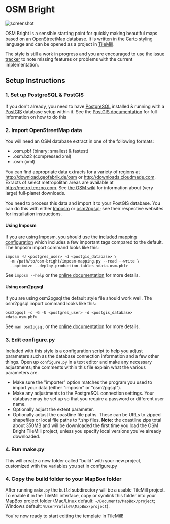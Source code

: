 OSM Bright
==========

![screenshot](https://raw.github.com/mapbox/osm-bright/master/preview.png)

OSM Bright is a sensible starting point for quickly making beautiful maps based
on an OpenStreetMap database. It is written in the [Carto][] styling language
and can be opened as a project in [TileMill][].

The style is still a work in progress and you are encouraged to use the
[issue tracker][] to note missing features or problems with the current
implementation. 

[Carto]: http://github.com/mapbox/carto/
[TileMill]: http://tilemill.com/
[issue tracker]: http://github.com/developmentseed/osm-bright/issues/

Setup Instructions
------------------

### 1. Set up PostgreSQL & PostGIS ###

If you don't already, you need to have [PostgreSQL][] installed & running with
a [PostGIS][] database setup within it. See the [PostGIS documentation][1] for
full information on how to do this

[PostgreSQL]: http://postgresql.org/
[PostGIS]: http://postgis.refractions.net/
[1]: http://postgis.refractions.net/documentation/manual-1.5/

### 2. Import OpenStreetMap data ###

You will need an OSM database extract in one of the following formats:

- .osm.pbf (binary; smallest & fastest)
- .osm.bz2 (compressed xml)
- .osm (xml)

You can find appropriate data extracts for a variety of regions at
<http://download.geofabrik.de/osm> or <http://downloads.cloudmade.com>. Exracts
of select metropolitan areas are available at <http://metro.teczno.com>. See
[the OSM wiki][2] for information about (very large) full-planet downloads.

You need to process this data and import it to your PostGIS database. You can
do this with either [Imposm][] or [osm2pgsql][]; see their respective websites
for installation instructions.

#### Using Imposm

If you are using Imposm, you should use the [included mapping configuration][4]
which includes a few important tags compared to the default. The Imposm import 
command looks like this:

    imposm -U <postgres_user> -d <postgis_database> \
      -m /path/to/osm-bright/imposm-mapping.py --read --write \
      --optimize --deploy-production-tables <data.osm.pbf>

See `imposm --help` or the [online documentation][3] for more details.

#### Using osm2pgsql

If you are using osm2pgsql the default style file should work well. The 
osm2pgsql import command looks like this:

    osm2pgsql -c -G -U <postgres_user> -d <postgis_database> <data.osm.pbf>

See `man osm2pgsql` or the [online documentation][5] for more details.

[2]: http://wiki.openstreetmap.org/wiki/Planet
[Imposm]: http://imposm.org/
[3]: http://imposm.org/
[4]: https://github.com/mapbox/osm-bright/blob/master/imposm-mapping.py
[osm2pgsql]: http://wiki.openstreetmap.org/wiki/Osm2pgsql
[5]: http://wiki.openstreetmap.org/wiki/Osm2pgsql

### 3. Edit configure.py ###

Included with this style is a configuration script to help you adjust
parameters such as the database connection information and a few other things. 
Open up `configure.py` in a text editor and make any necessary adjustments;
the comments within this file explain what the various parameters are.

- Make sure the "importer" option matches the program you used to import your 
  data (either "imposm" or "osm2pgsql"). 
- Make any adjustments to the PostgreSQL connection settings. Your database
  may be set up so that you require a password or different user name.
- Optionally adjust the extent parameter.
- Optionally adjust the coastline file paths. These can be URLs to zipped
  shapefiles or local file paths to \*.shp files. **Note:** the coastline zips
  total about 350MB and will be downloaded the first time you load the OSM
  Bright TileMill project, unless you specify local versions you've already
  downloaded.

### 4. Run make.py ###

This will create a new folder called "build" with your new project, customized
with the variables you set in configure.py

### 4. Copy the build folder to your MapBox folder ###

After running `make.py` the `build` subdirectory will be a usable
TileMill project. To enable it in the TileMill interface, copy or symlink this
folder into your MapBox project folder (Mac/Linux default: 
`~/Documents/MapBox/project`; Windows default: `%UserProfile%\MapBox\project`).

You're now ready to start editing the template in TileMill!
